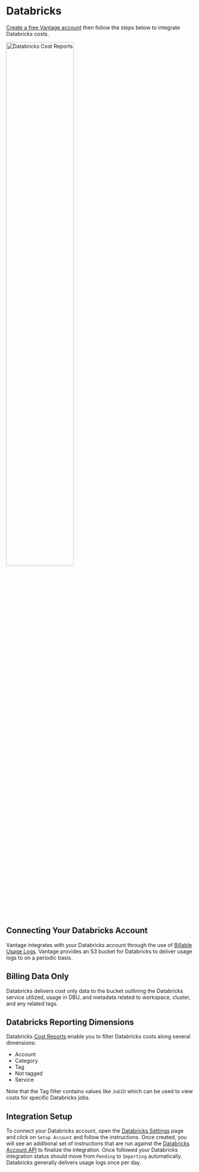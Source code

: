 # Databricks

[Create a free Vantage account](https://console.vantage.sh/signup) then follow the steps below to integrate Databricks costs.

<div style={{display:"flex", justifyContent:"center"}}>
    <img alt="Databricks Cost Reports" width="60%" src="/img/databricks-cost-report.png" />
</div>

## Connecting Your Databricks Account

Vantage integrates with your Databricks account through the use of [Billable Usage Logs](https://docs.databricks.com/administration-guide/account-settings/billable-usage-delivery.html). Vantage provides an S3 bucket for Databricks to deliver usage logs to on a periodic basis.

## Billing Data Only

Databricks delivers cost only data to the bucket outlining the Databricks service utilized, usage in DBU, and metadata related to workspace, cluster, and any related tags.

## Databricks Reporting Dimensions

Databricks [Cost Reports](/cost_reports/) enable you to filter Databricks costs along several dimensions:

* Account
* Category
* Tag
* Not tagged
* Service

Note that the Tag filter contains values like `JobID` which can be used to view costs for specific Databricks jobs.

## Integration Setup

To connect your Databricks account, open the [Databricks Settings](https://console.vantage.sh/settings/databricks/) page and click on `Setup Account` and follow the instructions. Once created, you will see an additional set of instructions that are run against the [Databricks Account API](https://docs.databricks.com/dev-tools/api/latest/account.html) to finalize the integration. Once followed your Databricks integration status should move from `Pending` to `Importing` automatically. Databricks generally delivers usage logs once per day.
